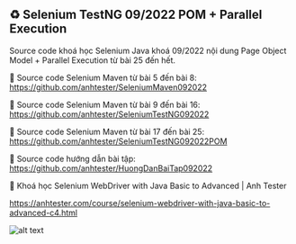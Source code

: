 ## ♻️ Selenium TestNG 09/2022 POM + Parallel Execution
Source code khoá học Selenium Java khoá 09/2022 nội dung Page Object Model + Parallel Execution từ bài 25 đến hết.

🔅 Source code Selenium Maven từ bài 5 đến bài 8: https://github.com/anhtester/SeleniumMaven092022

🔅 Source code Selenium Maven từ bài 9 đến bài 16: https://github.com/anhtester/SeleniumTestNG092022

🔅 Source code Selenium Maven từ bài 17 đến bài 25: https://github.com/anhtester/SeleniumTestNG092022POM

🔅 Source code hướng dẫn bài tập: https://github.com/anhtester/HuongDanBaiTap092022

🔅 Khoá học Selenium WebDriver with Java Basic to Advanced | Anh Tester

https://anhtester.com/course/selenium-webdriver-with-java-basic-to-advanced-c4.html

![alt text](https://anhtester.com/uploads/logo/logo_anh_tester_github_v3.jpg)
